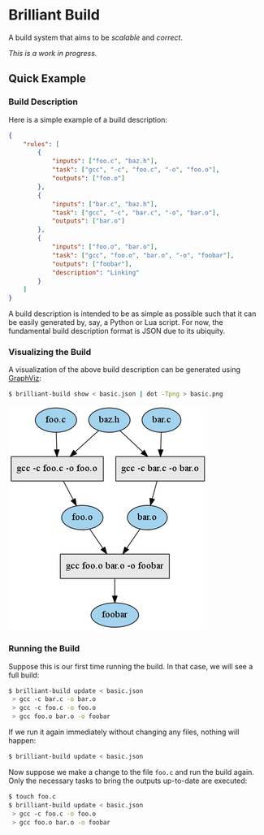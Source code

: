 # Brilliant Build

A build system that aims to be *scalable* and *correct*.

*This is a work in progress.*

## Quick Example

### Build Description

Here is a simple example of a build description:

```json
{
    "rules": [
        {
            "inputs": ["foo.c", "baz.h"],
            "task": ["gcc", "-c", "foo.c", "-o", "foo.o"],
            "outputs": ["foo.o"]
        },
        {
            "inputs": ["bar.c", "baz.h"],
            "task": ["gcc", "-c", "bar.c", "-o", "bar.o"],
            "outputs": ["bar.o"]
        },
        {
            "inputs": ["foo.o", "bar.o"],
            "task": ["gcc", "foo.o", "bar.o", "-o", "foobar"],
            "outputs": ["foobar"],
            "description": "Linking"
        }
    ]
}
```

A build description is intended to be as simple as possible such that it can be
easily generated by, say, a Python or Lua script. For now, the fundamental build
description format is JSON due to its ubiquity.

### Visualizing the Build

A visualization of the above build description can be generated using
[GraphViz][]:

```bash
$ brilliant-build show < basic.json | dot -Tpng > basic.png
```
![Simple Task Graph](/docs/examples/basic/build.png)

[GraphViz]: http://www.graphviz.org/

### Running the Build

Suppose this is our first time running the build. In that case, we will see a
full build:

```bash
$ brilliant-build update < basic.json
 > gcc -c bar.c -o bar.o
 > gcc -c foo.c -o foo.o
 > gcc foo.o bar.o -o foobar
```

If we run it again immediately without changing any files, nothing will happen:

```bash
$ brilliant-build update < basic.json
```

Now suppose we make a change to the file `foo.c` and run the build again. Only
the necessary tasks to bring the outputs up-to-date are executed:

```bash
$ touch foo.c
$ brilliant-build update < basic.json
 > gcc -c foo.c -o foo.o
 > gcc foo.o bar.o -o foobar
```
